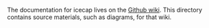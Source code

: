 The documentation for icecap lives on the [Github wiki][wiki]. This
directory contains source materials, such as diagrams, for that wiki.

[wiki]: https://github.com/lvh/icecap/wiki
